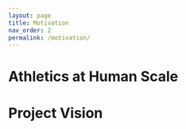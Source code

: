 ```yaml
---
layout: page
title: Motivation
nav_order: 2
permalink: /motivation/
---
```


# Athletics at Human Scale


# Project Vision